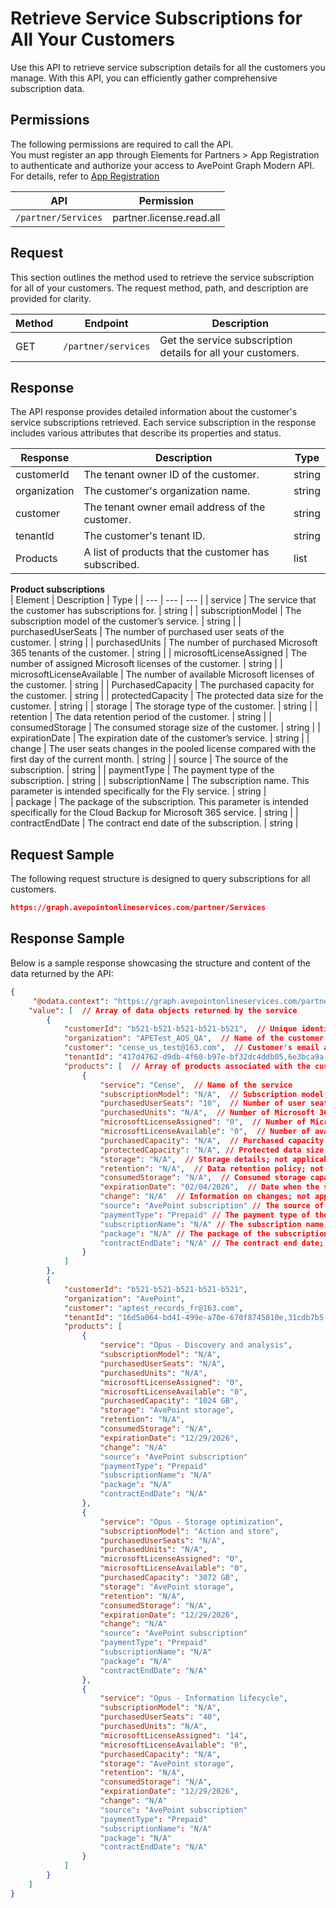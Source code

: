 # Retrieve Service Subscriptions for All Your Customers

Use this API to retrieve service subscription details for all the customers you manage. With this API, you can efficiently gather comprehensive subscription data.

## Permissions  

The following permissions are required to call the API.  
You must register an app through Elements for Partners > App Registration to authenticate and authorize your access to AvePoint Graph Modern API. For details, refer to [App Registration](https://cdn.avepoint.com/assets/apelements-webhelp/avepoint-elements-for-partners/index.htm#!Documents/appregistration.htm)  

| API |Permission  |
|-----------|--------------|
| `/partner/Services`|partner.license.read.all |  

## Request

This section outlines the method used to retrieve the service subscription for all of your customers. The request method, path, and description are provided for clarity.  

| Method | Endpoint | Description |
| --- | --- | --- |
| GET | `/partner/services` | Get the service subscription details for all your customers. |

## Response

The API response provides detailed information about the customer's service subscriptions retrieved. Each service subscription in the response includes various attributes that describe its properties and status.

| Response | Description | Type |
| --- | --- | --- |
| customerId | The tenant owner ID of the customer. | string |
| organization | The customer's organization name. | string |
| customer | The tenant owner email address of the customer. | string |
| tenantId | The customer's tenant ID. | string |
|Products| A list of products that the customer has subscribed.| list|

**Product subscriptions**  
| Element | Description | Type |
| --- | --- | --- |
| service | The service that the customer has subscriptions for. | string |
| subscriptionModel | The subscription model of the customer’s service. | string |
| purchasedUserSeats | The number of purchased user seats of the customer. | string |
| purchasedUnits | The number of purchased Microsoft 365 tenants of the customer. | string |
| microsoftLicenseAssigned | The number of assigned Microsoft licenses of the customer. | string |
| microsoftLicenseAvailable | The number of available Microsoft licenses of the customer. | string |
| PurchasedCapacity | The purchased capacity for the customer. | string |
| protectedCapacity | The protected data size for the customer. | string |
| storage | The storage type of the customer. | string |
| retention | The data retention period of the customer. | string |
| consumedStorage | The consumed storage size of the customer. | string |
| expirationDate | The expiration date of the customer’s service. | string |
| change | The user seats changes in the pooled license compared with the first day of the current month. | string |
| source | The source of the subscription. | string |
| paymentType | The payment type of the subscription. | string |
| subscriptionName | The subscription name. This parameter is intended specifically for the Fly service. | string |  
| package | The package of the subscription. This parameter is intended specifically for the Cloud Backup for Microsoft 365 service. | string |
| contractEndDate | The contract end date of the subscription. | string |
## Request Sample

The following request structure is designed to query subscriptions for all customers.

```json
https://graph.avepointonlineservices.com/partner/Services
```

## Response Sample

Below is a sample response showcasing the structure and content of the data returned by the API:

```json
{
     "@odata.context": "https://graph.avepointonlineservices.com/partner/$metadata#Services",  // OData context URL for the service metadata
    "value": [  // Array of data objects returned by the service
        {
            "customerId": "b521-b521-b521-b521-b521",  // Unique identifier for the customer
            "organization": "APETest_AOS_QA",  // Name of the customer's organization
            "customer": "cense_us_test@163.com",  // Customer's email address or username
            "tenantId": "417d4762-d9db-4f60-b97e-bf32dc4ddb05,6e3bca9a-a5e9-4b31-858e-c718983cfb70,9a802a7f-61de-49c4-a997-c53f80036c64,dd7a65a8-464b-4a1b-bd5d-66c9a93d5bc4,f0392f21-9bc1-4db1-b323-866eb0d60232",  // Comma-separated list of tenant IDs associated with the customer
            "products": [  // Array of products associated with the customer
                {
                    "service": "Cense",  // Name of the service
                    "subscriptionModel": "N/A",  // Subscription model; not applicable here
                    "purchasedUserSeats": "10",  // Number of user seats purchased
                    "purchasedUnits": "N/A",  // Number of Microsoft 365 tenants purchased; not applicable here
                    "microsoftLicenseAssigned": "0",  // Number of Microsoft licenses assigned
                    "microsoftLicenseAvailable": "0",  // Number of available Microsoft licenses
                    "purchasedCapacity": "N/A",  // Purchased capacity for data to be protected; not applicable here
                    "protectedCapacity": "N/A", // Protected data size; not applicable here.
                    "storage": "N/A",  // Storage details; not applicable here
                    "retention": "N/A",  // Data retention policy; not applicable here
                    "consumedStorage": "N/A",  // Consumed storage capacity; not applicable here
                    "expirationDate": "02/04/2026",  // Date when the subscription expires
                    "change": "N/A"  // Information on changes; not applicable here
                    "source": "AvePoint subscription" // The source of the subscription
                    "paymentType": "Prepaid" // The payment type of the subscription
                    "subscriptionName": "N/A" // The subscription name; not applicable here
                    "package": "N/A" // The package of the subscription; not applicable here
                    "contractEndDate": "N/A" // The contract end date; not applicable here
                }
            ]
        },
        {
            "customerId": "b521-b521-b521-b521-b521",
            "organization": "AvePoint",
            "customer": "aptest_records_fr@163.com",
            "tenantId": "16d5a064-bd41-499e-a70e-670f8745010e,31cdb7b5-2307-4874-9be4-9e459cca4770,47ea9460-25ae-4afd-9d13-57dfc719e290,e20c6264-28ec-4233-ab11-92c9489b80b1",
            "products": [
                {
                    "service": "Opus - Discovery and analysis",
                    "subscriptionModel": "N/A",
                    "purchasedUserSeats": "N/A",
                    "purchasedUnits": "N/A", 
                    "microsoftLicenseAssigned": "0",
                    "microsoftLicenseAvailable": "0",
                    "purchasedCapacity": "1024 GB",
                    "storage": "AvePoint storage",
                    "retention": "N/A",
                    "consumedStorage": "N/A",
                    "expirationDate": "12/29/2026",
                    "change": "N/A"
                    "source": "AvePoint subscription"
                    "paymentType": "Prepaid"
                    "subscriptionName": "N/A"
                    "package": "N/A" 
                    "contractEndDate": "N/A"
                },
                {
                    "service": "Opus - Storage optimization",
                    "subscriptionModel": "Action and store",
                    "purchasedUserSeats": "N/A",
                    "purchasedUnits": "N/A", 
                    "microsoftLicenseAssigned": "0",
                    "microsoftLicenseAvailable": "0",
                    "purchasedCapacity": "3072 GB",
                    "storage": "AvePoint storage",
                    "retention": "N/A",
                    "consumedStorage": "N/A",
                    "expirationDate": "12/29/2026",
                    "change": "N/A"
                    "source": "AvePoint subscription"
                    "paymentType": "Prepaid"
                    "subscriptionName": "N/A"
                    "package": "N/A" 
                    "contractEndDate": "N/A"
                },
                {
                    "service": "Opus - Information lifecycle",
                    "subscriptionModel": "N/A",
                    "purchasedUserSeats": "40",
                    "purchasedUnits": "N/A",
                    "microsoftLicenseAssigned": "14",
                    "microsoftLicenseAvailable": "0",
                    "purchasedCapacity": "N/A",
                    "storage": "AvePoint storage",
                    "retention": "N/A",
                    "consumedStorage": "N/A",
                    "expirationDate": "12/29/2026",
                    "change": "N/A"
                    "source": "AvePoint subscription"
                    "paymentType": "Prepaid"
                    "subscriptionName": "N/A"
                    "package": "N/A" 
                    "contractEndDate": "N/A"
                }
            ]
        }
    ]
}
```